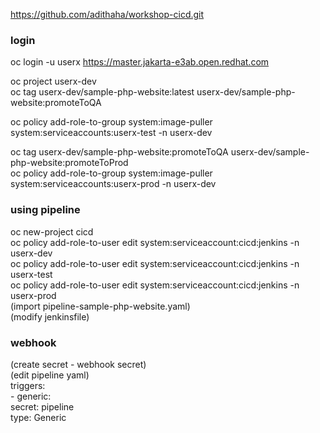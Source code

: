 
https://github.com/adithaha/workshop-cicd.git



### login

oc login -u userx https://master.jakarta-e3ab.open.redhat.com

oc project userx-dev  
oc tag userx-dev/sample-php-website:latest userx-dev/sample-php-website:promoteToQA  


oc policy add-role-to-group system:image-puller system:serviceaccounts:userx-test -n userx-dev  

oc tag userx-dev/sample-php-website:promoteToQA userx-dev/sample-php-website:promoteToProd  
oc policy add-role-to-group system:image-puller system:serviceaccounts:userx-prod -n userx-dev  



### using pipeline 

oc new-project cicd  
oc policy add-role-to-user edit system:serviceaccount:cicd:jenkins -n userx-dev  
oc policy add-role-to-user edit system:serviceaccount:cicd:jenkins -n userx-test    
oc policy add-role-to-user edit system:serviceaccount:cicd:jenkins -n userx-prod  
(import pipeline-sample-php-website.yaml)  
(modify jenkinsfile)  

### webhook

(create secret - webhook secret)  
(edit pipeline yaml)  
      triggers:  
        - generic:  
            secret: pipeline  
          type: Generic  
          
          

